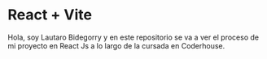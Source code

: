 # React + Vite

Hola, soy Lautaro Bidegorry y en este repositorio se va a ver el proceso de mi proyecto en React Js a lo largo de la cursada en Coderhouse. 


